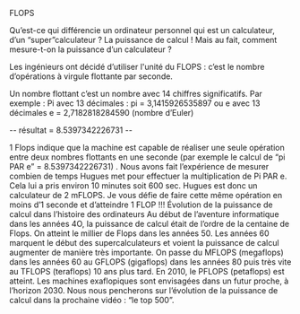 FLOPS


Qu’est-ce qui différencie un ordinateur personnel qui est un calculateur, d’un “super”calculateur ? La
puissance de calcul ! Mais au fait, comment mesure-t-on la puissance d’un calculateur ?

Les ingénieurs ont décidé d’utiliser l'unité du FLOPS : c’est le nombre d’opérations à virgule flottante
par seconde.

Un nombre flottant c’est un nombre avec 14 chiffres significatifs.
Par exemple : Pi avec 13 décimales :
pi = 3,1415926535897 ou e avec 13 décimales
e = 2,7182818284590 (nombre d’Euler)


-- résultat = 8.5397342226731 --


1 Flops indique que la machine est capable de réaliser une seule opération entre deux nombres
flottants en une seconde (par exemple le calcul de “pi PAR e” = 8.5397342226731) . Nous avons fait
l’expérience de mesurer combien de temps Hugues met pour effectuer la multiplication de Pi PAR e.
Cela lui a pris environ 10 minutes soit 600 sec. Hugues est donc un calculateur de 2 mFLOPS. Je vous
défie de faire cette même opération en moins d’1 seconde et d’atteindre 1 FLOP !!!
Évolution de la puissance de calcul dans l’histoire des ordinateurs
Au début de l’aventure informatique dans les années 4O, la puissance de calcul était de l’ordre de la
centaine de Flops. On atteint le millier de Flops dans les années 50. Les années 60 marquent le
début des supercalculateurs et voient la puissance de calcul augmenter de manière très importante.
On passe du MFLOPS (megaflops) dans les années 60 au GFLOPS (gigaflops) dans les années 80
puis très vite au TFLOPS (teraflops) 10 ans plus tard. En 2010, le PFLOPS (petaflops) est atteint. Les
machines exaflopiques sont envisagées dans un futur proche, à l’horizon 2030. Nous nous
pencherons sur l’évolution de la puissance de calcul dans la prochaine vidéo : “le top 500”.
